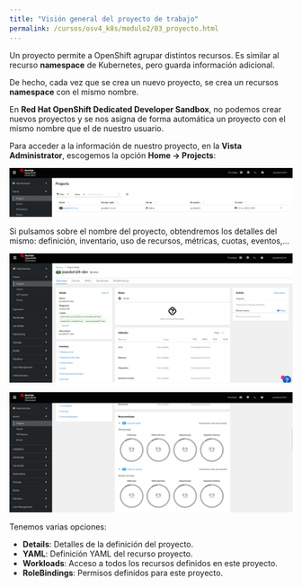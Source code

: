 ```yaml
---
title: "Visión general del proyecto de trabajo"
permalink: /cursos/osv4_k8s/modulo2/03_proyecto.html
---
```


Un proyecto permite a OpenShift agrupar distintos recursos. Es similar al recurso **namespace** de Kubernetes, pero guarda información adicional.

De hecho, cada vez que se crea un nuevo proyecto, se crea un recursos **namespace** con el mismo nombre.

En **Red Hat OpenShift Dedicated Developer Sandbox**, no podemos crear nuevos proyectos y se nos asigna de forma automática un proyecto con el mismo nombre que el de nuestro usuario.

Para acceder a la información de nuestro proyecto, en la **Vista Administrator**, escogemos la opción **Home -> Projects**:

![Proyecto](img/proyecto1.png)

Si pulsamos sobre el nombre del proyecto, obtendremos los detalles del mismo: definición, inventario, uso de recursos, métricas, cuotas, eventos,...

![Proyecto](img/proyecto2.png)

![Proyecto](img/proyecto3.png)

Tenemos varias opciones:

* **Details**: Detalles de la definición del proyecto.
* **YAML**: Definición YAML del recurso proyecto.
* **Workloads**: Acceso a todos los recursos definidos en este proyecto.
* **RoleBindings**: Permisos definidos para este proyecto.